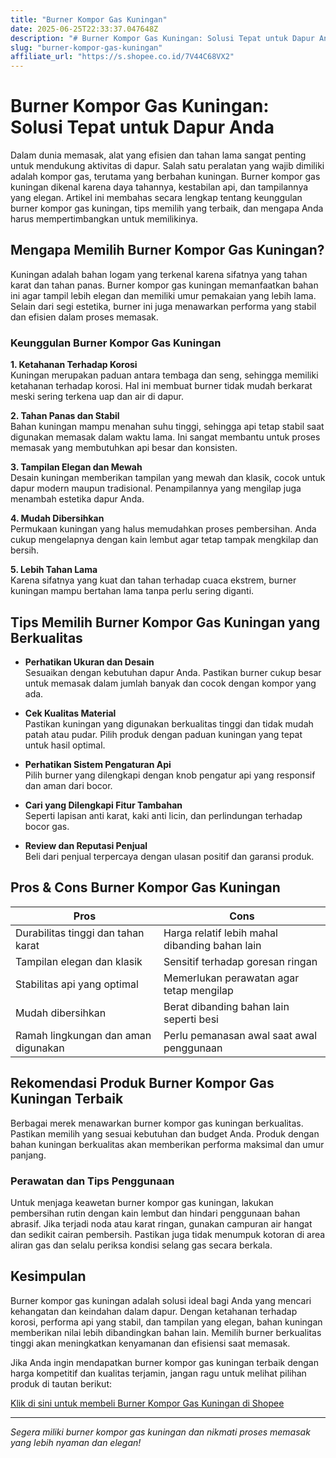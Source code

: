 ```yaml
---
title: "Burner Kompor Gas Kuningan"
date: 2025-06-25T22:33:37.047648Z
description: "# Burner Kompor Gas Kuningan: Solusi Tepat untuk Dapur Anda..."
slug: "burner-kompor-gas-kuningan"
affiliate_url: "https://s.shopee.co.id/7V44C68VX2"
---
```

# Burner Kompor Gas Kuningan: Solusi Tepat untuk Dapur Anda

Dalam dunia memasak, alat yang efisien dan tahan lama sangat penting untuk mendukung aktivitas di dapur. Salah satu peralatan yang wajib dimiliki adalah kompor gas, terutama yang berbahan kuningan. Burner kompor gas kuningan dikenal karena daya tahannya, kestabilan api, dan tampilannya yang elegan. Artikel ini membahas secara lengkap tentang keunggulan burner kompor gas kuningan, tips memilih yang terbaik, dan mengapa Anda harus mempertimbangkan untuk memilikinya.

## Mengapa Memilih Burner Kompor Gas Kuningan?

Kuningan adalah bahan logam yang terkenal karena sifatnya yang tahan karat dan tahan panas. Burner kompor gas kuningan memanfaatkan bahan ini agar tampil lebih elegan dan memiliki umur pemakaian yang lebih lama. Selain dari segi estetika, burner ini juga menawarkan performa yang stabil dan efisien dalam proses memasak.

### Keunggulan Burner Kompor Gas Kuningan

**1. Ketahanan Terhadap Korosi**  
Kuningan merupakan paduan antara tembaga dan seng, sehingga memiliki ketahanan terhadap korosi. Hal ini membuat burner tidak mudah berkarat meski sering terkena uap dan air di dapur.

**2. Tahan Panas dan Stabil**  
Bahan kuningan mampu menahan suhu tinggi, sehingga api tetap stabil saat digunakan memasak dalam waktu lama. Ini sangat membantu untuk proses memasak yang membutuhkan api besar dan konsisten.

**3. Tampilan Elegan dan Mewah**  
Desain kuningan memberikan tampilan yang mewah dan klasik, cocok untuk dapur modern maupun tradisional. Penampilannya yang mengilap juga menambah estetika dapur Anda.

**4. Mudah Dibersihkan**  
Permukaan kuningan yang halus memudahkan proses pembersihan. Anda cukup mengelapnya dengan kain lembut agar tetap tampak mengkilap dan bersih.

**5. Lebih Tahan Lama**  
Karena sifatnya yang kuat dan tahan terhadap cuaca ekstrem, burner kuningan mampu bertahan lama tanpa perlu sering diganti.

## Tips Memilih Burner Kompor Gas Kuningan yang Berkualitas

- **Perhatikan Ukuran dan Desain**  
Sesuaikan dengan kebutuhan dapur Anda. Pastikan burner cukup besar untuk memasak dalam jumlah banyak dan cocok dengan kompor yang ada.

- **Cek Kualitas Material**  
Pastikan kuningan yang digunakan berkualitas tinggi dan tidak mudah patah atau pudar. Pilih produk dengan paduan kuningan yang tepat untuk hasil optimal.

- **Perhatikan Sistem Pengaturan Api**  
Pilih burner yang dilengkapi dengan knob pengatur api yang responsif dan aman dari bocor.

- **Cari yang Dilengkapi Fitur Tambahan**  
Seperti lapisan anti karat, kaki anti licin, dan perlindungan terhadap bocor gas.

- **Review dan Reputasi Penjual**  
Beli dari penjual terpercaya dengan ulasan positif dan garansi produk.

## Pros & Cons Burner Kompor Gas Kuningan

| **Pros** | **Cons** |
|---|---|
| Durabilitas tinggi dan tahan karat | Harga relatif lebih mahal dibanding bahan lain |
| Tampilan elegan dan klasik | Sensitif terhadap goresan ringan |
| Stabilitas api yang optimal | Memerlukan perawatan agar tetap mengilap |
| Mudah dibersihkan | Berat dibanding bahan lain seperti besi |
| Ramah lingkungan dan aman digunakan | Perlu pemanasan awal saat awal penggunaan |

## Rekomendasi Produk Burner Kompor Gas Kuningan Terbaik

Berbagai merek menawarkan burner kompor gas kuningan berkualitas. Pastikan memilih yang sesuai kebutuhan dan budget Anda. Produk dengan bahan kuningan berkualitas akan memberikan performa maksimal dan umur panjang.

### Perawatan dan Tips Penggunaan

Untuk menjaga keawetan burner kompor gas kuningan, lakukan pembersihan rutin dengan kain lembut dan hindari penggunaan bahan abrasif. Jika terjadi noda atau karat ringan, gunakan campuran air hangat dan sedikit cairan pembersih. Pastikan juga tidak menumpuk kotoran di area aliran gas dan selalu periksa kondisi selang gas secara berkala.

## Kesimpulan

Burner kompor gas kuningan adalah solusi ideal bagi Anda yang mencari kehangatan dan keindahan dalam dapur. Dengan ketahanan terhadap korosi, performa api yang stabil, dan tampilan yang elegan, bahan kuningan memberikan nilai lebih dibandingkan bahan lain. Memilih burner berkualitas tinggi akan meningkatkan kenyamanan dan efisiensi saat memasak.

Jika Anda ingin mendapatkan burner kompor gas kuningan terbaik dengan harga kompetitif dan kualitas terjamin, jangan ragu untuk melihat pilihan produk di tautan berikut:

[Klik di sini untuk membeli Burner Kompor Gas Kuningan di Shopee](https://s.shopee.co.id/7V44C68VX2)

---

*Segera miliki burner kompor gas kuningan dan nikmati proses memasak yang lebih nyaman dan elegan!*